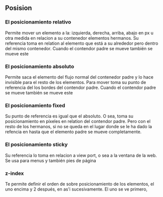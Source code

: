 ## Posision
### El posicionamiento relativo 
Permite mover un elemento a la: izquierda, derecha, arriba, abajo en px u otra medida en relacion 
a su contenedor elementos hermanos. Su referencia toma en relation al elemento que está a su alrededor pero dentro del 
mismo contenedor. Cuando el contendor padre se mueve también se mueve este

### El posicionamiento absoluto 
Permite saca el elemento del flujo normal del contenedor padre y lo hace invisible para el resto de los elementos. 
Para mover toma su punto de referencia del los bordes del contendor padre. Cuando el contendor padre se mueve también se mueve este

### El posicionamiento fixed
Su punto de referencia es igual que el absoluto. O sea, toma su posicionamiento en píxeles en relation del contendor padre.
Pero con el resto de los hermanos, si no se queda en el lugar donde se le ha dado la refencia en hasta que el elemento padre se mueve completamente.

### El posicionamiento sticky
Su referencia lo toma en relacion a view port, o sea a la ventana de la web. Se usa para menus y también pies de página

### z-index
Te permite definir el orden de sobre posicionamiento de los elementos, el uno encima y 2 después, en as'i sucesivamente. 
El uno se ve primero, 